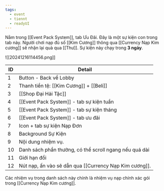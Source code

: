 ```yaml
---
tags:
  - event
  - tiennt
  - readyUI
---
```

Nằm trong [[Event Pack System]], tab Ưu Đãi. Đây là một sự kiện con trong tab này.
Người chơi nạp đủ số [[Kim Cương]] thông qua [[Currency Nạp Kim cương]] sẽ nhận lại quà qua [[Thư]].
Sự kiện này chạy trong **3 ngày**.

![[20241216114456.png]]

| ID  | Detail                                                 |
| --- | ------------------------------------------------------ |
| 1   | Button - Back về Lobby                                 |
| 2   | Thanh tiền tệ: [[Kim Cương]] + [[Beli]]                |
| 3   | [[Shop Đại Hải Tặc]]                                   |
| 4   | [[Event Pack System]] - tab sự kiện tuần               |
| 5   | [[Event Pack System]] - tab sự kiện tháng              |
| 6   | [[Event Pack System]] - tab ưu đãi                     |
| 7   | Icon + tab sự kiện Nạp Đơn                             |
| 8   | Background Sự Kiện                                     |
| 9   | Nội dung nhiệm vụ.                                     |
| 10  | Danh sách phần thưởng, có thể scroll ngang nếu quá dài |
| 11  | Giới hạn đổi                                           |
| 12  | Nút nạp, ấn vào sẽ dẫn qua [[Currency Nạp Kim cương]].     |

Các nhiệm vụ trong danh sách này chính là nhiệm vụ nạp chính xác gói trong [[Currency Nạp Kim cương]]. 
